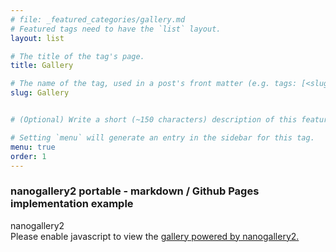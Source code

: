 ```yaml
---
# file: _featured_categories/gallery.md
# Featured tags need to have the `list` layout.
layout: list

# The title of the tag's page.
title: Gallery

# The name of the tag, used in a post's front matter (e.g. tags: [<slug>]).
slug: Gallery


# (Optional) Write a short (~150 characters) description of this featured tag.

# Setting `menu` will generate an entry in the sidebar for this tag.
menu: true
order: 1
---
```


### nanogallery2 portable - markdown / Github Pages implementation example

<!-- nanogallery2 portable - http://nano.gallery -->
<div id="ngy2p" data-nanogallery2-portable='{"userID":"111237496544834758595","kind":"google2","album":"6629161348504372721","thumbnailOpenOriginal":true,"thumbnailWidth":"400","thumbnailHeight":"400","thumbnailBorderVertical":0,"thumbnailBorderHorizontal":0,"thumbnailLabel":{"display":false},"thumbnailAlignment":"center"}'>nanogallery2</div>
<script> var st = document.createElement('script'); st.type = 'text/javascript'; st.src = '//nano.gallery/portable.php?k=m&u='+encodeURI(window.location.href); document.getElementsByTagName('head')[0].appendChild(st); </script>
<noscript>Please enable javascript to view the <a href="//nano.gallery">gallery powered by nanogallery2.</a></noscript>
<!-- end nanogallery2 -->
